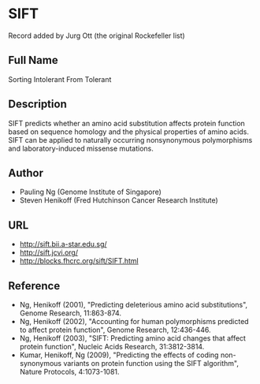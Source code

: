 # SIFT
Record added by Jurg Ott (the original Rockefeller list)

## Full Name
Sorting Intolerant From Tolerant

## Description
SIFT predicts whether an amino acid substitution affects protein function based on sequence homology and the physical properties of amino acids. SIFT can be applied to naturally occurring nonsynonymous polymorphisms and laboratory-induced missense mutations.

## Author
* Pauling Ng (Genome Institute of Singapore)
* Steven Henikoff (Fred Hutchinson Cancer Research Institute)

## URL
* http://sift.bii.a-star.edu.sg/
* http://sift.jcvi.org/
* http://blocks.fhcrc.org/sift/SIFT.html

## Reference
* Ng, Henikoff (2001), "Predicting deleterious amino acid substitutions", Genome Research, 11:863-874.
* Ng, Henikoff (2002), "Accounting for human polymorphisms predicted to affect protein function", Genome Research, 12:436-446.
* Ng, Henikoff (2003), "SIFT: Predicting amino acid changes that affect protein function", Nucleic Acids Research, 31:3812-3814.
* Kumar, Henikoff, Ng (2009), "Predicting the effects of coding non-synonymous variants on protein function using the SIFT algorithm", Nature Protocols, 4:1073-1081.